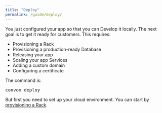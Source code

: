 ```yaml
---
title: "Deploy"
permalink: /guide/deploy/
---
```


You just configured your app so that you can Develop it locally. The next goal is to get it ready for customers. This requires:

* Provisioning a Rack
* Provisioning a production-ready Database
* Releasing your app
* Scaling your app Services
* Adding a custom domain
* Configuring a certificate

The command is:

<pre class="terminal">
<span class="command">convox deploy</span>
</pre>

But first you need to set up your cloud environment. You can start by [provisioning a Rack](/guide/racks/).
